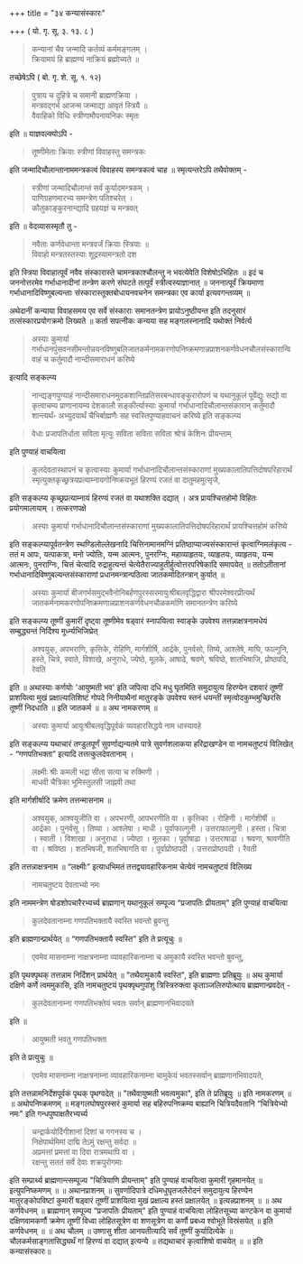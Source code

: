+++
title = "३४ कन्यासंस्कारः"

+++
( यो. गृ. सू. ३. १३. ८ ) 

> कन्यानां चैव जन्मादि कर्तव्यं कर्ममङ्गलम् ।  
क्रियामयं हि ब्राह्मण्यं नाक्रियं ब्रह्मोच्यते ॥

तच्छेषेऽपि ( बो. गृ. शे. सू. १. १२) 

> पुत्राय च दुहित्रे च समानी ब्राह्मणक्रिया ।  
मन्त्रवद्गर्भ आजन्म जन्माद्या आवृतं स्त्रियै ॥  
वैवाहिको विधिः स्त्रीणामौपनायनिकः स्मृतः

इति ॥ याज्ञवल्क्योऽपि - 

> तूष्णीमेताः क्रियाः स्त्रीणां विवाहस्तु समन्त्रकः

इति जन्मादिचौलान्तानाममन्त्रकत्वं विवाहस्य समन्त्रकत्वं चाह ॥ स्मृत्यन्तरेऽपि तथैवोक्तम् -

> स्त्रीणां जन्मादिचौलान्तं सर्वं कुर्यादमन्त्रकम् ।  
पाणिग्रहणमारभ्य समन्त्रेण पतिश्चरेत् ।  
कौतुकाङ्कुरनान्द्यादि ग्रहयज्ञं च मन्त्रवत्

इति ॥ वेदव्यासस्मृतौ तु - 

> नवैताः कर्णवेधान्ता मन्त्रवर्जं क्रियाः स्त्रियाः ॥  
विवाहो मन्त्रतस्तस्याः शूद्रस्यामन्त्रतो दश

इति स्त्रिया विवाहात्पूर्वं नवैव संस्कारास्ते चामन्त्रकाश्चौलन्तु न भवत्येवेति विशेषोऽभिहितः ॥ इदं च जननोत्तरमेव गर्भाधानादीनां तन्त्रेण करणे संघटते तत्पूर्वं स्त्रीत्वस्याज्ञानात् ॥ जननात्पूर्वं क्रियमाणा गर्भाधानादिविष्णुबल्यन्ताः संस्कारास्तूक्तबोधायनवचनेन समन्त्रका एव कार्या इत्यवगन्तव्यम् ॥

अथेदानीं कन्याया विवाहसमय एव सर्वे संस्काराः समानतन्त्रेण प्रायोऽनुष्ठीयन्त इति तदनुसारं तत्संस्कारप्रयोगक्रमो लिख्यते ॥ कर्ता सपत्नीकः कन्यया सह मङ्गलस्नानादि यथोक्तं निर्वर्त्य 

> अस्याः कुमार्या गर्भाधानपुंसवनसीमन्तोन्नयनविष्णुबलिजातकर्मनामकरणोपनिष्क्रमणान्नप्राशनकर्णवेधनचौलसंस्कारान्विवाहं च कर्तुमादौ नान्दीसमाराधनं करिष्ये

इत्यादि सङ्कल्प्य 

> नान्द्यङ्गपुण्याहं नान्दीसमाराधनमुदकशान्तिप्रतिसरबन्धावङ्कुरारोपणं च यथानुकूलं पूर्वेद्युः सद्यो वा कृत्वाचम्य प्राणानायम्य देशकालौ सङ्कीर्त्यास्याः कुमार्या गर्भाधानादिचौलान्तसंकारान् कर्तुमादौ शान्त्यर्थं॰ अभ्युदयार्थं चैभिर्बाह्मणैः सह स्वस्तिपुण्याहवाचनं करिष्ये इति सङ्कल्प्य 

> वेधाः प्रजापतिर्धाता सविता मृत्युः सविता सविता सविता श्रोत्रं केशिनः प्रीयन्ताम्

इति पुण्याहं वाचयित्वा 

> कुलदेवतास्थापनं च कृत्वास्याः कुमार्या गर्भाधानादिचौलान्तसंस्काराणां मुख्यकालातिपत्तिदोषपरिहारार्थं स्मृत्युक्तकृच्छ्रत्रयप्रत्याम्नायगोनिष्क्रयभूतं हिरण्यं रजतं वा दातुमहमुत्सृजे, 

इति सङ्कल्प्य कृच्छ्रप्रत्याम्नायं हिरण्यं रजतं वा यथाशक्ति दद्यात् । अत्र प्रायश्चित्तहोमो विहितः प्रयोगमालायाम् । तत्करणपक्षे 

> अस्याः कुमार्या गर्भाधानादिचौलान्तसंस्काराणां मुख्यकालातिपत्तिदोषपरिहारार्थं प्रायश्चित्तहोमं करिष्ये

इति सङ्कल्प्यापूर्वतन्त्रेण स्थण्डिलोल्लेखनादि चित्तिनामानमग्निं प्रतिष्ठाप्याज्यसंस्कारान्तं कृत्वाग्निमलंकृत्य - ततं म आपः, यत्पाकत्रा, मनो ज्योतिः, यन्म आत्मनः, पुनरग्निः, महाव्याहृतयः, व्याहृतयः, व्याहृतयः, यन्म आत्मनः, पुनराग्निः, चित्तं चेत्यादि रुद्राहुत्यन्तं चेत्येतैराज्याहुतीर्हुत्वोत्तरपरिषेकादि समापयेत् ॥ ततोऽतीतानां गर्भाधानादिविष्णुबल्यन्तसंस्काराणां प्रधानमन्त्रान्पठित्वा जातकर्मादितन्त्रान् कुर्यात् ॥ 

> अस्याः कुमार्या बीजगर्भसमुद्भवैनोनिबर्हणपुरस्सरमायुःश्रीबलवृद्धिद्वारा श्रीपरमेश्वरप्रीत्यर्थं जातकर्मनामकरणोपनिष्क्रमणान्नप्राशनकर्णवेधनचौळकर्माणि समानतन्त्रेण करिष्ये

इति सङ्कल्प्य तूष्णीं कुमारीं दृष्ट्वा तूष्णीमेव षड्वारं स्नापयित्वा स्वाङ्के उपवेश्य तत्तन्नाक्षत्रनामधेयं सम्बुद्ध्यन्तं निर्दिश्य मूर्ध्न्यभिजिघ्रेत् 

> अश्वयुक्, अपभराणि, कृत्तिके, रोहिणि, मार्गशीर्षि, आर्द्रके, पुनर्वसो, तिष्ये, आश्लेषे, माघि, फाल्गुनि, हस्ते, चित्रे, स्वाते, विशाखे, अनुराधे, ज्येष्ठे, मूलके, आषाढे, श्रवणे, श्रविष्ठे, शातभिषाजि, प्रोष्ठपदि, रेवति

इति ॥ अथास्याः कर्णयोः 'आयुष्मती भव' इति जपित्वा दधि मधु घृतमिति समुदायुत्य हिरण्येन दशवारं तूष्णीं प्राशयित्वा मुखं प्रक्षाल्यातिशिष्टं गोपदे निनीयाथैनां मातुरङ्के उपवेश्य स्तनं धयन्तीं स्मृत्वोदकुम्भमुच्छिरसि तूष्णीं निदधाति ॥ इति जातकर्म ॥ ॥ अथ नामकरणम् ॥ 

> अस्याः कुमार्या आयुःश्रीबलवृद्धिपूर्वकं व्यवहारसिद्धये नाम धास्यावहे

इति सङ्कल्प्य यथाचारं तण्डुलपूर्णं सुवर्णाद्यन्यतमे पात्रे सुवर्णशलाकया हरिद्राखण्डेन वा नामचतुष्टयं विलिखेत् - “गणपतिभक्ता” इत्यादि तत्तत्कुलदेवतानाम् । 

> लक्ष्मीः श्रीः कमली भद्रा सीता सत्या च रुक्मिणी ।  
माधवी चैत्रिका भूमिस्तुलसी जाह्नवी तथा

इति मार्गशीर्षादि क्रमेण तत्तन्मासनाम ॥ 

> अश्वयुक्, आश्वयुजीति वा । अपभरणी, आपभरणीति वा । कृत्तिका । रोहिणी । मार्गशीर्षी ॥ आर्द्रका । पुनर्वसू । तिष्या । आश्लेषा । माधी । पूर्वाफाल्गुनी । उत्तराफाल्गुनी । हस्ता। चित्रा । स्वाती । विशाखा । अनुराधा । ज्येष्ठा । मूलका । पूर्वाषाढा । उत्तराषाढा । श्रवणा, श्रावणीति वा । श्रविष्ठा । शतभिषजी, शतभिषागति वा । पूर्वाप्रोष्ठपदी । उत्तराप्रोष्ठपदी । रैवती

इति तत्तन्नाक्षत्रनाम ॥ “लक्ष्मीः” इत्याधभिमतं तत्तद्व्यावहारिकनाम चेत्येवं नामचतुष्टयं विलिख्य 

> नामचतुष्टय देवताभ्यो नमः

इति नाममन्त्रेण षोडशोपचारैरभ्यर्च्य ब्राह्मणान् यथानुकूलं सम्पूज्य “प्रजापतिः प्रीयताम्" इति पुण्याहं वाचयित्वा 

> कुलदेवतानाम्ना गणपतिभक्तायै स्वस्ति भवन्तो ब्रुवन्तु

इति ब्राह्मणान्प्रार्थयेत् ॥ “गणपतिभक्तायै स्वस्ति" इति ते प्रत्यूचुः ॥ 

> एवमेव मासनाम्ना नाक्षत्रनाम्ना व्यावहारिकनाम्ना च अमुकायै स्वस्ति भवन्तो बुवन्तु, 

इति पृथक्पृथक् तत्तन्नाम निर्दिशन् प्रार्थयेत् ॥ "तथैवामुकायै स्वस्ति", इति ब्राह्मणाः प्रतिब्रूयुः ॥ अथ कुमार्या दक्षिणे कर्णे त्वममुकासि, इति नामचतुष्टयं पृथक्पृथगुपांशु त्रिस्त्रिरुक्त्वा कृताञ्जलिरुपोत्थाय ब्राह्मणान्प्रवदेत् - 

> कुलदेवतानाम्ना गणपतिभक्तेयं भवतः सर्वान् ब्राह्मणानभिवादयते

इति ॥ 

> आयुष्मती भवतु गणपतिभक्ता

इति ते प्रत्युचुः ॥ 

> एवमेव मासनाम्ना नाक्षत्रनाम्ना व्यावहारिकनाम्ना चामुकेयं भवतस्सर्वान् ब्राह्मणानभिवादयते, 

इति तत्तन्नामनिर्देशपूर्वकं पृथक् पृथग्वदेत् ॥ "तथैवायुष्मती भवत्वमुका", इति ते प्रतिब्रूयुः ॥ इति नामकरणम् ॥ ॥ अथोपनिष्क्रमणम् ॥ मङ्गलघोषपुरस्सरं कुमार्या सह बहिरुपनिष्क्रम्य बाह्यानि चित्रियदैवतानि “चित्रियेभ्यो नमः" इति गन्धपुष्पाक्षतैरभ्यर्च्य 

> चन्द्रार्कयोर्दिगीशानां दिशां च गगनस्य च ।  
निक्षेपार्थमिमां दाद्मि तेऽमुं रक्षन्तु सर्वदा ॥  
अप्रमत्तां प्रमत्तां वा दिवा रात्रमथापि वा ।  
रक्षन्तु सततं सर्वे देवाः शक्रपुरोगमाः

इति सम्प्रार्थ्य ब्राह्मणान्त्सम्पूज्य "चित्रियाणि प्रीयन्ताम्" इति पुण्याहं वाचयित्वा कुमारीं गृहमानयेत् ॥ इत्युपनिष्कमणम् ॥ ॥ अथानप्राशनम् ॥ सुवर्णादिपात्रे दधिमधुघृतजलैरोदनं समुदायुत्य हिरण्येन मातुरङ्कोपविष्टां कुमारीं षड्वारं तूष्णीं प्राशयित्वा मुखं प्रक्षाल्य हस्तं प्रक्षालयेत् ॥ इत्यन्नप्राशनम् ॥ ॥ अथ कर्णवेधनम् ॥ ब्राह्मणान् सम्पूज्य “प्रजापतिः प्रीयताम्" इति पुण्याहं वाचयित्वा लोहितसूच्या कण्टकेन वा कुमार्या दक्षिणवामकर्णौ क्रमेण तूष्णीं विध्वा लोहितसूत्रेण वा शणसूत्रेण वा कर्णौ प्रबध्य श्वोभूते विस्रंसयेत् ॥ इति कर्णवेधनम् ॥ ॥ अथ चौलम् ॥ उष्णासु शीता आनयतीत्यादि सर्वं तूष्णीं कुर्यादित्येके ॥ चौलकर्मसाङ्गतासिद्ध्यर्थं गां हिरण्यं वा दद्यात् इत्यन्ये ॥ तद्यथाचारं कृत्वाशिषो वाचयेत् ॥ ॥ इति कन्यासंस्कारः॥